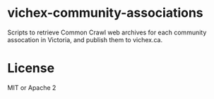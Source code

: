 vichex-community-associations
=============================

Scripts to retrieve Common Crawl web archives for each community assocation
in Victoria, and publish them to vichex.ca.

# License

MIT or Apache 2

